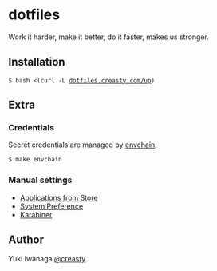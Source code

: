 dotfiles
========

Work it harder, make it better, do it faster, makes us stronger.


Installation
------------

<pre><code>$ bash <(curl -L <a href="http://dotfiles.creasty.com/bootstrap">dotfiles.creasty.com/up</a>)</code></pre>


Extra
-----

### Credentials

Secret credentials are managed by [envchain](https://github.com/sorah/envchain).

```sh
$ make envchain
```

### Manual settings

- [Applications from Store](./docs/apps_from_store.md)
- [System Preference](./docs/system_preference.md)
- [Karabiner](./docs/karabiner.md)


Author
------

Yuki Iwanaga [@creasty](https://github.com/creasty)

